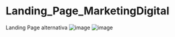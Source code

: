 # Landing_Page_MarketingDigital
Landing Page alternativa
![image](https://user-images.githubusercontent.com/86080021/174388610-97d095e6-50bb-4891-86a8-014bdfa4bc05.png)
![image](https://user-images.githubusercontent.com/86080021/174388725-bbf20786-15ad-46e0-80c6-ab9998964cb9.png)
